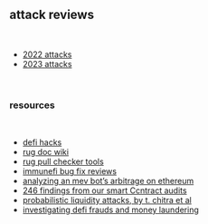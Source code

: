 ## attack reviews

<br>

* [2022 attacks](2022)
* [2023 attacks](2023)



<br>


### resources

<br>

* [defi hacks](https://cryptosec.info/defi-hacks/)
* [rug doc wiki](https://wiki.rugdoc.io/)
* [rug pull checker tools](https://graph.org/A-Short-List-of-the-Rug-Checker-Tools-04-09)
* [immunefi bug fix reviews](top_immunefi_vulnerabilities)
* [analyzing an mev bot’s arbitrage on ethereum](https://medium.com/@etdu/analyzing-an-mev-bots-arbitrage-on-ethereum-c6980cfd347)
* [246 findings from our smart Ccntract audits](https://blog.trailofbits.com/2019/08/08/246-findings-from-our-smart-contract-audits-an-executive-summary/)
* [probabilistic liquidity attacks, by t. chitra et al](https://drive.google.com/file/d/1kCsmC52Jbhj8bpQMMo3-Z92P6L5E5hxl/view)
* [investigating defi frauds and money laundering](https://arxiv.org/pdf/2303.00810.pdf)
